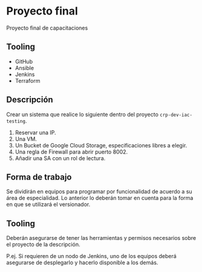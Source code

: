 # Proyecto final

Proyecto final de capacitaciones

## Tooling 

- GitHub
- Ansible
- Jenkins
- Terraform

## Descripción

Crear un sistema que realice lo siguiente dentro del proyecto `crp-dev-iac-testing`. 

1. Reservar una IP.
2. Una VM.
3. Un Bucket de Google Cloud Storage, especificaciones libres a elegir. 
4. Una regla de Firewall para abrir puerto 8002.
5. Añadir una SA con un rol de lectura.

## Forma de trabajo

Se dividirán en equipos para programar por funcionalidad de acuerdo a su área de especialidad. Lo anterior lo deberán tomar en cuenta para la forma en que se utilizará el versionador. 

## Tooling

Deberán asegurarse de tener las herramientas y permisos necesarios sobre el proyecto de la descripción. 

P.ej. Si requieren de un nodo de Jenkins, uno de los equipos deberá asegurarse de desplegarlo y hacerlo disponible a los demás. 

